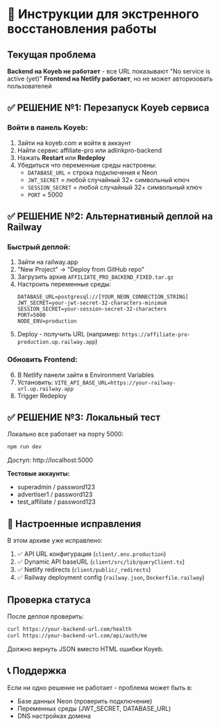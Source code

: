 # 🚨 Инструкции для экстренного восстановления работы

## Текущая проблема
**Backend на Koyeb не работает** - все URL показывают "No service is active (yet)"
**Frontend на Netlify работает**, но не может авторизовать пользователей

## ✅ РЕШЕНИЕ №1: Перезапуск Koyeb сервиса

### Войти в панель Koyeb:
1. Зайти на koyeb.com и войти в аккаунт
2. Найти сервис affiliate-pro или adlinkpro-backend
3. Нажать **Restart** или **Redeploy** 
4. Убедиться что переменные среды настроены:
   - `DATABASE_URL` = строка подключения к Neon
   - `JWT_SECRET` = любой случайный 32+ символьный ключ
   - `SESSION_SECRET` = любой случайный 32+ символьный ключ
   - `PORT` = 5000

## ✅ РЕШЕНИЕ №2: Альтернативный деплой на Railway

### Быстрый деплой:
1. Зайти на railway.app 
2. "New Project" → "Deploy from GitHub repo"
3. Загрузить архив `AFFILIATE_PRO_BACKEND_FIXED.tar.gz`
4. Настроить переменные среды:
   ```
   DATABASE_URL=postgresql://[YOUR_NEON_CONNECTION_STRING]
   JWT_SECRET=your-jwt-secret-32-characters-minimum
   SESSION_SECRET=your-session-secret-32-characters  
   PORT=5000
   NODE_ENV=production
   ```
5. Deploy - получить URL (например: `https://affiliate-pro-production.up.railway.app`)

### Обновить Frontend:
6. В Netlify панели зайти в Environment Variables
7. Установить: `VITE_API_BASE_URL=https://your-railway-url.up.railway.app`
8. Trigger Redeploy

## ✅ РЕШЕНИЕ №3: Локальный тест

Локально все работает на порту 5000:
```bash
npm run dev
```
Доступ: http://localhost:5000

**Тестовые аккаунты:**
- superadmin / password123
- advertiser1 / password123  
- test_affiliate / password123

## 🔧 Настроенные исправления

В этом архиве уже исправлено:
1. ✅ API URL конфигурация (`client/.env.production`)
2. ✅ Dynamic API baseURL (`client/src/lib/queryClient.ts`)
3. ✅ Netlify redirects (`client/public/_redirects`)
4. ✅ Railway deployment config (`railway.json`, `Dockerfile.railway`)

## Проверка статуса

После деплоя проверить:
```bash
curl https://your-backend-url.com/health
curl https://your-backend-url.com/api/auth/me
```

Должно вернуть JSON вместо HTML ошибки Koyeb.

## 📞 Поддержка
Если ни одно решение не работает - проблема может быть в:
- Базе данных Neon (проверить подключение)
- Переменных среды (JWT_SECRET, DATABASE_URL)
- DNS настройках домена